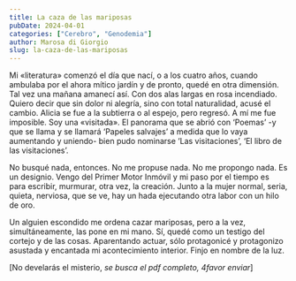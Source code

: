 ```yaml
---
title: La caza de las mariposas
pubDate: 2024-04-01
categories: ["Cerebro", "Genodemia"]
author: Marosa di Giorgio
slug: la-caza-de-las-mariposas
---
```


Mi «literatura» comenzó el día que nací, o a los cuatro años, cuando ambulaba por el ahora mítico jardín y de pronto, quedé en otra dimensión. Tal vez una mañana amanecí así. Con dos alas largas en rosa incendiado. Quiero decir que sin dolor ni alegría, sino con total naturalidad, acusé el cambio. Alicia se fue a la subtierra o al espejo, pero regresó. A mí me fue imposible. Soy una «visitada». El panorama que se abrió con ‘Poemas’ -y que se llama y se llamará ‘Papeles salvajes’ a medida que lo vaya aumentando y uniendo- bien pudo nominarse ‘Las visitaciones’, ‘El libro de las visitaciones’.

No busqué nada, entonces. No me propuse nada. No me propongo nada. Es un designio. Vengo del Primer Motor Inmóvil y mi paso por el tiempo es para escribir, murmurar, otra vez, la creación.
Junto a la mujer normal, seria, quieta, nerviosa, que se ve, hay un hada ejecutando otra labor con un hilo de oro.

Un alguien escondido me ordena cazar mariposas, pero a la vez, simultáneamente, las pone en mi mano.
Sí, quedé como un testigo del cortejo y de las cosas. Aparentando actuar, sólo protagonicé y protagonizo asustada y encantada mi acontecimiento interior. Finjo en nombre de la luz.

[No develarás el misterio, _se busca el pdf completo, 4favor enviar_]
